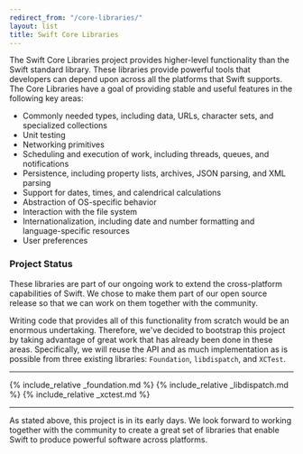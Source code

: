 ```yaml
---
redirect_from: "/core-libraries/"
layout: list
title: Swift Core Libraries
---
```


The Swift Core Libraries project provides higher-level functionality than the
Swift standard library. These libraries provide powerful tools that developers
can depend upon across all the platforms that Swift supports. The Core Libraries
have a goal of providing stable and useful features in the following key areas:

* Commonly needed types, including data, URLs, character sets, and specialized collections
* Unit testing
* Networking primitives
* Scheduling and execution of work, including threads, queues, and notifications
* Persistence, including property lists, archives, JSON parsing, and XML parsing
* Support for dates, times, and calendrical calculations
* Abstraction of OS-specific behavior
* Interaction with the file system
* Internationalization, including date and number formatting and language-specific resources
* User preferences


### Project Status

These libraries are part of our ongoing work to extend the cross-platform capabilities of Swift.  We chose to make them part of our open source release so that we can work on them together with the community.

Writing code that provides all of this functionality from scratch would be an enormous undertaking. Therefore, we've decided to bootstrap this project by taking advantage of great work that has already been done in these areas. Specifically, we will reuse the API and as much implementation as is possible from three existing libraries: `Foundation`, `libdispatch`, and `XCTest`.

* * *

{% include_relative _foundation.md %}
{% include_relative _libdispatch.md %}
{% include_relative _xctest.md %}

* * *

As stated above, this project is in its early days. We look forward to working together with the community to create a great set of libraries that enable Swift to produce powerful software across platforms.
